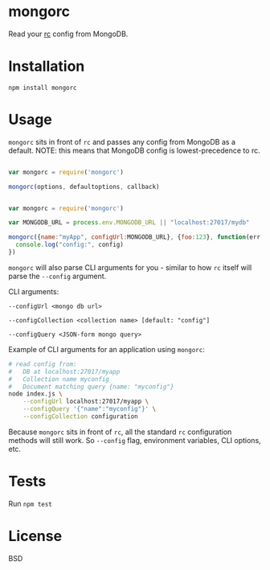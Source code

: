 mongorc
=======

Read your [rc](https://github.com/dominictarr/rc) config from MongoDB.


Installation
============

`npm install mongorc`

Usage
=====

`mongorc` sits in front of `rc` and passes any config from MongoDB as a default. NOTE: this means that MongoDB config is lowest-precedence to rc.

```javascript

var mongorc = require('mongorc')

mongorc(options, defaultoptions, callback)

```

```javascript

var mongorc = require('mongorc')

var MONGODB_URL = process.env.MONGODB_URL || "localhost:27017/mydb"

mongorc({name:"myApp", configUrl:MONGODB_URL}, {foo:123}, function(err, config) {
  console.log("config:", config)
})

```

`mongorc` will also parse CLI arguments for you - similar to how `rc` itself will parse the `--config` argument.

CLI arguments:

```
--configUrl <mongo db url>

--configCollection <collection name> [default: "config"]

--configQuery <JSON-form mongo query>

```

Example of CLI arguments for an application using `mongorc`:


```bash
# read config from:
#   DB at localhost:27017/myapp
#   Collection name myconfig
#   Document matching query {name: "myconfig"}
node index.js \
    --configUrl localhost:27017/myapp \
    --configQuery '{"name":"myconfig"}' \
    --configCollection configuration
```

Because `mongorc` sits in front of `rc`, all the standard `rc` configuration methods will still work. So `--config` flag, environment variables, CLI options, etc.

Tests
=====

Run `npm test`

License
=======

BSD

